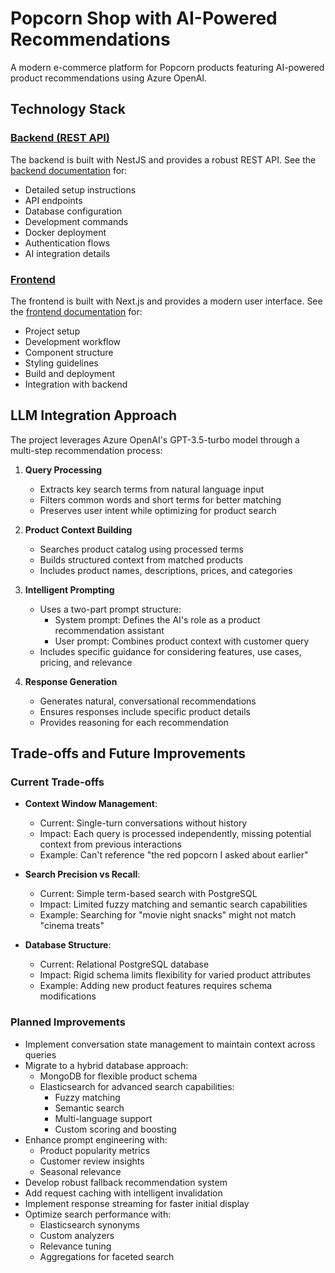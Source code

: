 # Popcorn Shop with AI-Powered Recommendations

A modern e-commerce platform for Popcorn products featuring AI-powered product recommendations using Azure OpenAI.

## Technology Stack

### [Backend (REST API)](./rest/README.md)

The backend is built with NestJS and provides a robust REST API. See the [backend documentation](./rest/README.md) for:

- Detailed setup instructions
- API endpoints
- Database configuration
- Development commands
- Docker deployment
- Authentication flows
- AI integration details

### [Frontend](./web/README.md)

The frontend is built with Next.js and provides a modern user interface. See the [frontend documentation](./web/README.md) for:

- Project setup
- Development workflow
- Component structure
- Styling guidelines
- Build and deployment
- Integration with backend

## LLM Integration Approach

The project leverages Azure OpenAI's GPT-3.5-turbo model through a multi-step recommendation process:

1. **Query Processing**

   - Extracts key search terms from natural language input
   - Filters common words and short terms for better matching
   - Preserves user intent while optimizing for product search

2. **Product Context Building**

   - Searches product catalog using processed terms
   - Builds structured context from matched products
   - Includes product names, descriptions, prices, and categories

3. **Intelligent Prompting**

   - Uses a two-part prompt structure:
     - System prompt: Defines the AI's role as a product recommendation assistant
     - User prompt: Combines product context with customer query
   - Includes specific guidance for considering features, use cases, pricing, and relevance

4. **Response Generation**
   - Generates natural, conversational recommendations
   - Ensures responses include specific product details
   - Provides reasoning for each recommendation

## Trade-offs and Future Improvements

### Current Trade-offs

- **Context Window Management**:

  - Current: Single-turn conversations without history
  - Impact: Each query is processed independently, missing potential context from previous interactions
  - Example: Can't reference "the red popcorn I asked about earlier"

- **Search Precision vs Recall**:

  - Current: Simple term-based search with PostgreSQL
  - Impact: Limited fuzzy matching and semantic search capabilities
  - Example: Searching for "movie night snacks" might not match "cinema treats"

- **Database Structure**:
  - Current: Relational PostgreSQL database
  - Impact: Rigid schema limits flexibility for varied product attributes
  - Example: Adding new product features requires schema modifications

### Planned Improvements

- Implement conversation state management to maintain context across queries
- Migrate to a hybrid database approach:
  - MongoDB for flexible product schema
  - Elasticsearch for advanced search capabilities:
    - Fuzzy matching
    - Semantic search
    - Multi-language support
    - Custom scoring and boosting
- Enhance prompt engineering with:
  - Product popularity metrics
  - Customer review insights
  - Seasonal relevance
- Develop robust fallback recommendation system
- Add request caching with intelligent invalidation
- Implement response streaming for faster initial display
- Optimize search performance with:
  - Elasticsearch synonyms
  - Custom analyzers
  - Relevance tuning
  - Aggregations for faceted search
